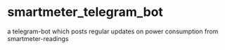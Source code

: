 # smartmeter_telegram_bot
a telegram-bot which posts regular updates on power consumption from smartmeter-readings

